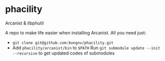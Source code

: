 # phacility
Arcanist &amp; libphutil

A repo to make life easier when installing Arcanist. All you need just:
- `git clone git@github.com:bongnv/phacility.git`
- Add `phacility/arcanist/bin` to `$PATH`
Run `git submodule update --init --recursive` to get updated codes of submodules
